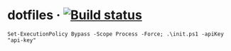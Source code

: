 # dotfiles · [![Build status](https://ci.appveyor.com/api/projects/status/omihdp14e5yg31yv?svg=true)](https://ci.appveyor.com/project/DiXN/dotfiles)

```shell
Set-ExecutionPolicy Bypass -Scope Process -Force; .\init.ps1 -apiKey "api-key"
```